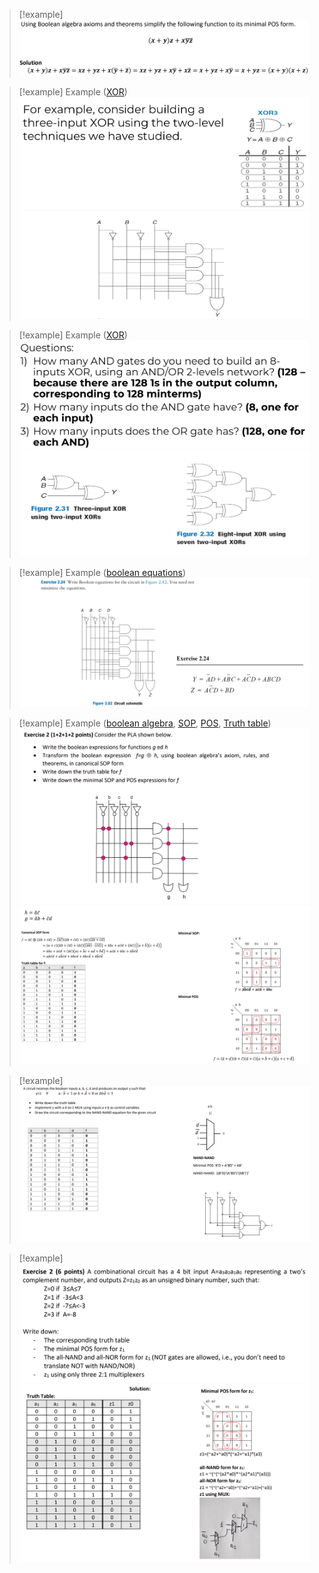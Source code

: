 
> [!example]
> ![](../z_images/Pasted%20image%2020250120122402.png)


> [!example] Example ([XOR](3.%20Combinational%20circuits.md#XOR))
> ![](../z_images/Pasted%20image%2020250115173054.png)![](../z_images/Pasted%20image%2020250115173223.png)


> [!example] Example ([XOR](3.%20Combinational%20circuits.md#XOR))
> ![](../z_images/Pasted%20image%2020250115173317.png)![](../z_images/Pasted%20image%2020250115173332.png)


> [!example] Example ([boolean equations](5-6.%20Boolean%20Algebra.md))
> ![](../z_images/Pasted%20image%2020250120122436.png)


> [!example] Example ([boolean algebra](5-6.%20Boolean%20Algebra.md), [SOP](4.%20SOP%20&%20POS.md#SOP%20(sum%20of%20products)), [POS](4.%20SOP%20&%20POS.md#POS%20(product%20of%20sums)), [Truth table](3.%20Combinational%20circuits.md#Combinational%20circuits))
> ![](../z_images/Pasted%20image%2020250120122511.png)![](../z_images/Pasted%20image%2020250120122526.png)


> [!example]
> ![](../z_images/Pasted%20image%2020250120130247.png)


> [!example]
> ![](../z_images/Pasted%20image%2020250120130548.png)![](../z_images/Pasted%20image%2020250120130602.png)
